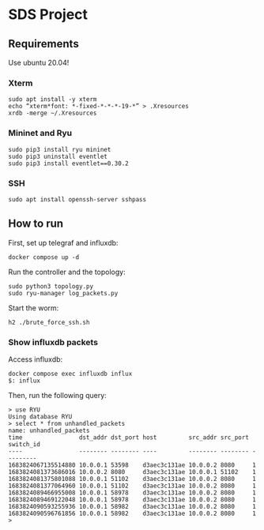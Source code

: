 # SDS Project

## Requirements

Use ubuntu 20.04!

### Xterm
```
sudo apt install -y xterm
echo “xterm*font: *-fixed-*-*-*-19-*” > .Xresources
xrdb -merge ~/.Xresources
```

### Mininet and Ryu
```
sudo pip3 install ryu mininet
sudo pip3 uninstall eventlet
sudo pip3 install eventlet==0.30.2
```

### SSH
```
sudo apt install openssh-server sshpass
```


## How to run
First, set up telegraf and influxdb:

```
docker compose up -d
```

Run the controller and the topology:
```
sudo python3 topology.py
sudo ryu-manager log_packets.py
```

Start the worm:
```
h2 ./brute_force_ssh.sh
```

### Show influxdb packets
Access influxdb:

```
docker compose exec influxdb influx
$: influx
```

Then, run the following query:
```
> use RYU
Using database RYU
> select * from unhandled_packets
name: unhandled_packets
time                dst_addr dst_port host         src_addr src_port switch_id
----                -------- -------- ----         -------- -------- ---------
1683824067135514880 10.0.0.1 53598    d3aec3c131ae 10.0.0.2 8080     1
1683824081373686016 10.0.0.2 8080     d3aec3c131ae 10.0.0.1 51102    1
1683824081375801088 10.0.0.1 51102    d3aec3c131ae 10.0.0.2 8080     1
1683824081377064960 10.0.0.1 51102    d3aec3c131ae 10.0.0.2 8080     1
1683824089466955008 10.0.0.1 58978    d3aec3c131ae 10.0.0.2 8080     1
1683824089469122048 10.0.0.1 58978    d3aec3c131ae 10.0.0.2 8080     1
1683824090593255936 10.0.0.1 58982    d3aec3c131ae 10.0.0.2 8080     1
1683824090596761856 10.0.0.1 58982    d3aec3c131ae 10.0.0.2 8080     1
>
```


